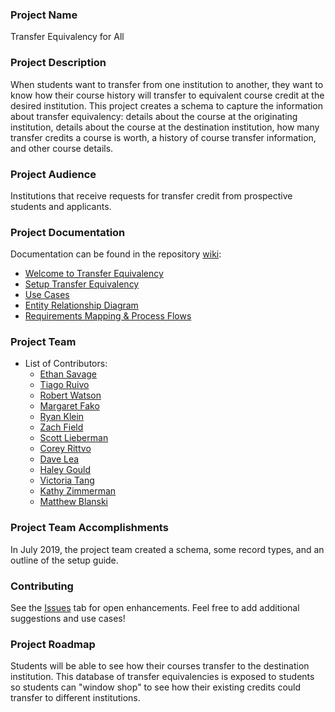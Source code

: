 ### Project Name
Transfer Equivalency for All

### Project Description
When students want to transfer from one institution to another, they want to know how their course history will transfer to equivalent course credit at the desired institution. This project creates a schema to capture the information about transfer equivalency: details about the course at the originating institution, details about the course at the destination institution, how many transfer credits a course is worth, a history of course transfer information, and other course details.

### Project Audience
Institutions that receive requests for transfer credit from prospective students and applicants.

### Project Documentation
Documentation can be found in the repository [wiki](https://github.com/SFDO-Sprint-2019-Detroit/transfer-equivalency/wiki):
* [Welcome to Transfer Equivalency](https://github.com/SFDO-Sprint-2019-Detroit/transfer-equivalency/wiki/Welcome-to-Transfer-Equivalency)
* [Setup Transfer Equivalency](https://github.com/SFDO-Sprint-2019-Detroit/transfer-equivalency/wiki/Setup-Transfer-Equivalency)
* [Use Cases](https://github.com/SFDO-Sprint-2019-Detroit/transfer-equivalency/wiki/Use-Cases)
* [Entity Relationship Diagram](https://github.com/SFDO-Sprint-2019-Detroit/transfer-equivalency/wiki/Entity-Relationship-Diagram)
* [Requirements Mapping & Process Flows](https://github.com/SFDO-Sprint-2019-Detroit/transfer-equivalency/wiki/Requirements-Mapping-&-Process-Flows)

### Project Team

* List of Contributors:
    * [Ethan Savage](https://github.com/Ejsavage)
    * [Tiago Ruivo](https://github.com/tiagoruivo)
    * [Robert Watson](https://github.com/robertbwatson)
    * [Margaret Fako](https://github.com/margaretfako)
    * [Ryan Klein](https://github.com/kleinryan)
    * [Zach Field](https://github.com/P0und-cake)
    * [Scott Lieberman](https://github.com/ScottLiebermn)
    * [Corey Rittvo](https://github.com/coreyrittvo)
    * [Dave Lea](https://github.com/Dave-SFDO)
    * [Haley Gould](https://github.com/haleymgould)
    * [Victoria Tang](https://github.com/vtangToD)
    * [Kathy Zimmerman](https://github.com/KathyZimmerman)
    * [Matthew Blanski](https://github.com/MatthewBlanski)
    
### Project Team Accomplishments
In July 2019, the project team created a schema, some record types, and an outline of the setup guide.

### Contributing
See the [Issues](https://github.com/SFDO-Sprint-2019-Philadelphia/transfer-equivalency/issues) tab for open enhancements. Feel free to add additional suggestions and use cases!

### Project Roadmap
Students will be able to see how their courses transfer to the destination institution. This database of transfer equivalencies is exposed to students so students can "window shop" to see how their existing credits could transfer to different institutions.
